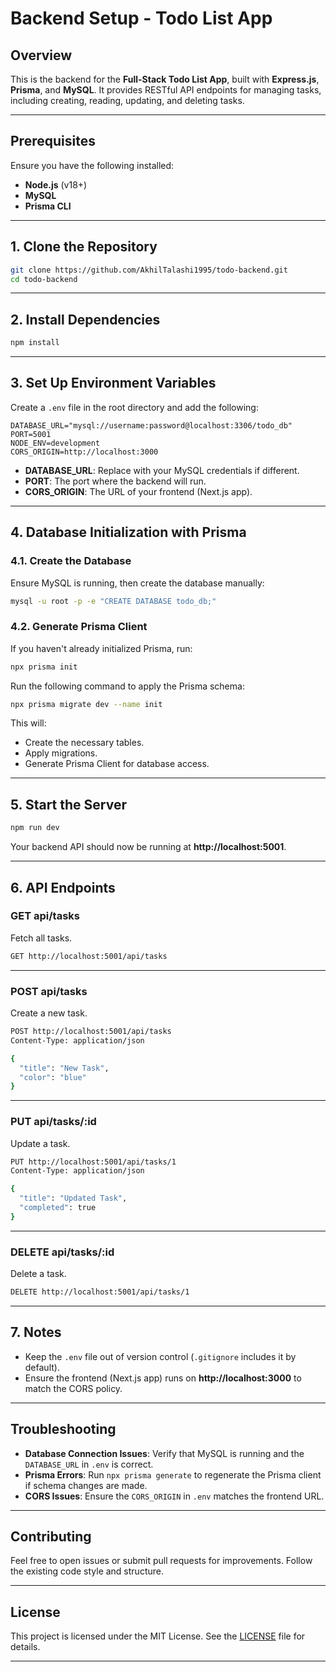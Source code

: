 # Backend Setup - Todo List App

## Overview

This is the backend for the **Full-Stack Todo List App**, built with **Express.js**, **Prisma**, and **MySQL**. It provides RESTful API endpoints for managing tasks, including creating, reading, updating, and deleting tasks.

---

## Prerequisites

Ensure you have the following installed:

- **Node.js** (v18+)
- **MySQL**
- **Prisma CLI**

---

## 1. Clone the Repository

```bash
git clone https://github.com/AkhilTalashi1995/todo-backend.git
cd todo-backend
```

---

## 2. Install Dependencies

```bash
npm install
```

---

## 3. Set Up Environment Variables

Create a `.env` file in the root directory and add the following:

```env
DATABASE_URL="mysql://username:password@localhost:3306/todo_db"
PORT=5001
NODE_ENV=development
CORS_ORIGIN=http://localhost:3000
```

- **DATABASE_URL**: Replace with your MySQL credentials if different.
- **PORT**: The port where the backend will run.
- **CORS_ORIGIN**: The URL of your frontend (Next.js app).

---

## 4. Database Initialization with Prisma

### 4.1. Create the Database

Ensure MySQL is running, then create the database manually:

```bash
mysql -u root -p -e "CREATE DATABASE todo_db;"
```

### 4.2. Generate Prisma Client

If you haven't already initialized Prisma, run:

```bash
npx prisma init
```

Run the following command to apply the Prisma schema:

```bash
npx prisma migrate dev --name init
```

This will:
- Create the necessary tables.
- Apply migrations.
- Generate Prisma Client for database access.

---

## 5. Start the Server

```bash
npm run dev
```

Your backend API should now be running at **http://localhost:5001**.

---

## 6. API Endpoints

### **GET api/tasks**
Fetch all tasks.

```bash
GET http://localhost:5001/api/tasks
```

---

### **POST api/tasks**
Create a new task.

```bash
POST http://localhost:5001/api/tasks
Content-Type: application/json

{
  "title": "New Task",
  "color": "blue"
}
```

---

### **PUT api/tasks/:id**
Update a task.

```bash
PUT http://localhost:5001/api/tasks/1
Content-Type: application/json

{
  "title": "Updated Task",
  "completed": true
}
```

---

### **DELETE api/tasks/:id**
Delete a task.

```bash
DELETE http://localhost:5001/api/tasks/1
```

---

## 7. Notes

- Keep the `.env` file out of version control (`.gitignore` includes it by default).
- Ensure the frontend (Next.js app) runs on **http://localhost:3000** to match the CORS policy.

---

## Troubleshooting

- **Database Connection Issues**: Verify that MySQL is running and the `DATABASE_URL` in `.env` is correct.
- **Prisma Errors**: Run `npx prisma generate` to regenerate the Prisma client if schema changes are made.
- **CORS Issues**: Ensure the `CORS_ORIGIN` in `.env` matches the frontend URL.

---

## Contributing

Feel free to open issues or submit pull requests for improvements. Follow the existing code style and structure.

---

## License

This project is licensed under the MIT License. See the [LICENSE](LICENSE) file for details.

---
